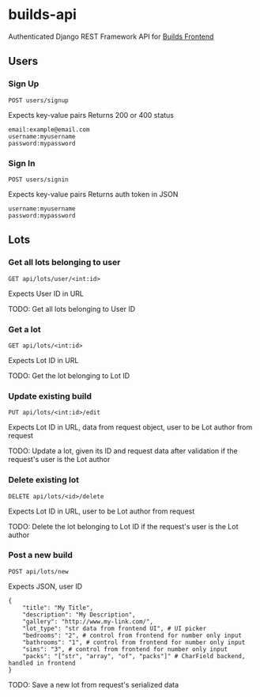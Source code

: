 # builds-api

Authenticated Django REST Framework API for [Builds Frontend](https://github.com/t0ri/builds)


## Users
### Sign Up
`POST users/signup`

Expects key-value pairs
Returns 200 or 400 status
```
email:example@email.com
username:myusername
password:mypassword
```

### Sign In
`POST users/signin`

Expects key-value pairs
Returns auth token in JSON
```
username:myusername
password:mypassword
```


## Lots
### Get all lots belonging to user
`GET api/lots/user/<int:id>`

Expects User ID in URL

TODO: Get all lots belonging to User ID

### Get a lot
`GET api/lots/<int:id>`

Expects Lot ID in URL

TODO: Get the lot belonging to Lot ID

### Update existing build
`PUT api/lots/<int:id>/edit`

Expects Lot ID in URL, data from request object, user to be Lot author from request

TODO: Update a lot, given its ID and request data after validation if the request's user is the Lot author

### Delete existing lot
`DELETE api/lots/<id>/delete`

Expects Lot ID in URL, user to be Lot author from request

TODO: Delete the lot belonging to Lot ID if the request's user is the Lot author

### Post a new build
`POST api/lots/new`

Expects JSON, user ID
```
{
    "title": "My Title",
    "description": "My Description",
    "gallery": "http://www.my-link.com/",
    "lot_type": "str data from frontend UI", # UI picker
    "bedrooms": "2", # control from frontend for number only input
    "bathrooms": "1", # control from frontend for number only input
    "sims": "3", # control from frontend for number only input
    "packs": "["str", "array", "of", "packs"]" # CharField backend, handled in frontend
}
```
TODO: Save a new lot from request's serialized data

